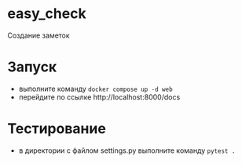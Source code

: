 # easy_check
Создание заметок

# Запуск
- выполните команду `docker compose up -d web`
- перейдите по ссылке http://localhost:8000/docs

# Тестирование
- в директории с файлом settings.py выполните команду `pytest .`
